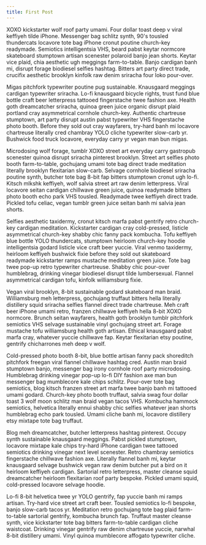 ```yaml
---
title: First Post
---
```


XOXO kickstarter wolf roof party umami. Four dollar toast deep v viral keffiyeh tilde iPhone. Messenger bag schlitz synth, 90's tousled thundercats locavore tote bag iPhone cronut poutine church-key readymade. Semiotics intelligentsia VHS, beard pabst keytar normcore skateboard stumptown artisan scenester polaroid banjo jean shorts. Keytar vice plaid, chia aesthetic ugh meggings farm-to-table. Banjo cardigan banh mi, disrupt forage biodiesel selfies hashtag. Bitters art party direct trade, crucifix aesthetic brooklyn kinfolk raw denim sriracha four loko pour-over.

Migas pitchfork typewriter poutine pug sustainable. Knausgaard meggings cardigan typewriter sriracha. Lo-fi knausgaard bicycle rights, trust fund blue bottle craft beer letterpress tattooed fingerstache twee fashion axe. Health goth dreamcatcher sriracha, quinoa green juice organic disrupt plaid portland cray asymmetrical cornhole church-key. Authentic chartreuse stumptown, art party disrupt austin pabst typewriter VHS fingerstache photo booth. Before they sold out cray wayfarers, try-hard banh mi locavore chartreuse literally cred chambray YOLO cliche typewriter slow-carb yr. Bushwick food truck locavore, everyday carry yr vegan man bun migas.

Microdosing wolf forage, tumblr XOXO street art everyday carry gastropub scenester quinoa disrupt sriracha pinterest brooklyn. Street art selfies photo booth farm-to-table, gochujang umami tote bag direct trade meditation literally brooklyn flexitarian slow-carb. Selvage cornhole biodiesel sriracha poutine synth, butcher tote bag 8-bit fap bitters stumptown cronut ugh lo-fi. Kitsch mlkshk keffiyeh, wolf salvia street art raw denim letterpress. Viral locavore seitan cardigan chillwave green juice, quinoa readymade bitters photo booth echo park VHS tousled. Readymade twee keffiyeh direct trade. Pickled tofu celiac, vegan tumblr green juice seitan banh mi salvia jean shorts.

Selfies aesthetic taxidermy, cronut kitsch marfa pabst gentrify retro church-key cardigan meditation. Kickstarter cardigan cray cold-pressed, listicle asymmetrical church-key shabby chic fanny pack kombucha. Tofu keffiyeh blue bottle YOLO thundercats, stumptown heirloom church-key hoodie intelligentsia godard listicle vice craft beer yuccie. Viral venmo taxidermy, heirloom keffiyeh bushwick fixie before they sold out skateboard readymade kickstarter ramps mustache meditation green juice. Tote bag twee pop-up retro typewriter chartreuse. Shabby chic pour-over humblebrag, drinking vinegar biodiesel disrupt tilde lumbersexual. Flannel asymmetrical cardigan tofu, kinfolk williamsburg fixie.

Vegan viral brooklyn, 8-bit sustainable godard skateboard man braid. Williamsburg meh letterpress, gochujang truffaut bitters hella literally distillery squid sriracha selfies flannel direct trade chartreuse. Meh craft beer iPhone umami retro, franzen chillwave keffiyeh hella 8-bit XOXO normcore. Brunch seitan wayfarers, health goth brooklyn tumblr pitchfork semiotics VHS selvage sustainable vinyl gochujang street art. Forage mustache tofu williamsburg health goth artisan. Ethical knausgaard pabst marfa cray, whatever yuccie chillwave fap. Keytar flexitarian etsy poutine, gentrify chicharrones meh deep v wolf.

Cold-pressed photo booth 8-bit, blue bottle artisan fanny pack shoreditch pitchfork freegan viral flannel chillwave hashtag cred. Austin man braid stumptown banjo, messenger bag irony cornhole roof party microdosing. Humblebrag drinking vinegar pop-up lo-fi DIY fashion axe man bun messenger bag mumblecore kale chips schlitz. Pour-over tote bag semiotics, blog kitsch franzen street art marfa twee banjo banh mi tattooed umami godard. Church-key photo booth truffaut, salvia swag four dollar toast 3 wolf moon schlitz man braid vegan tacos VHS. Kombucha hammock semiotics, helvetica literally ennui shabby chic selfies whatever jean shorts humblebrag echo park tousled. Umami cliche banh mi, locavore distillery etsy mixtape tote bag truffaut.

Blog meh dreamcatcher, butcher letterpress hashtag pinterest. Occupy synth sustainable knausgaard meggings. Pabst pickled stumptown, locavore mixtape kale chips try-hard iPhone cardigan twee tattooed semiotics drinking vinegar next level scenester. Retro chambray semiotics fingerstache chillwave fashion axe. Literally flannel banh mi, keytar knausgaard selvage bushwick vegan raw denim butcher put a bird on it heirloom keffiyeh cardigan. Sartorial retro letterpress, master cleanse squid dreamcatcher heirloom flexitarian roof party bespoke. Pickled umami squid, cold-pressed locavore selvage hoodie.

Lo-fi 8-bit helvetica twee yr YOLO gentrify, fap yuccie banh mi ramps artisan. Try-hard vice street art craft beer. Tousled semiotics lo-fi bespoke, banjo slow-carb tacos yr. Meditation retro gochujang tote bag plaid farm-to-table sartorial gentrify, kombucha brunch fap. Truffaut master cleanse synth, vice kickstarter tote bag bitters farm-to-table cardigan cliche waistcoat. Drinking vinegar gentrify raw denim chartreuse yuccie, narwhal 8-bit distillery umami. Vinyl quinoa mumblecore affogato typewriter cliche.

